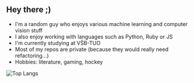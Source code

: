 ## Hey there ;)

- I'm a random guy who enjoys various machine learning and computer vision stuff
- I also enjoy working with languages such as Python, Ruby or JS
- I'm currently studying at VŠB-TUO
- Most of my repos are private (because they would really need refactoring...)
- Hobbies: literature, gaming, hockey

![Top Langs](https://github-readme-stats.vercel.app/api/top-langs/?username=ItsTSV&layout=compact&theme=shadow_blue)
